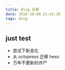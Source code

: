 ```yaml
---
title: Blog 迁移
date: 2016-10-09 21:42:38
tags: blog
---
```


## just test

- 尝试下新变化
- 从 octopress 迁移 hexo
- 万年不更新的诈尸

